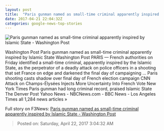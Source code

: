 ```yaml
---
layout: post
title:  "Paris gunman named as small-time criminal apparently inspired by Islamic State - Washington Post"
date: 2017-04-21 22:04:32Z
categories: google-news-top-stories
---
```


![Paris gunman named as small-time criminal apparently inspired by Islamic State - Washington Post](https://img.washingtonpost.com/rf/image_1484w/2010-2019/WashingtonPost/2017/04/21/Foreign/Images/France_Paris_Police_Shot_53066-f67de.jpg)

Washington Post Paris gunman named as small-time criminal apparently inspired by Islamic State Washington Post PARIS — French authorities on Friday identified a small-time criminal, apparently inspired by the Islamic State, as the perpetrator of a deadly attack on police officers in a shooting that set France on edge and darkened the final day of campaigning ... Paris shooting casts shadow over final day of French election campaign CNN Attack on Champs-Élysées Injects More Uncertainty Into French Vote New York Times Paris gunman had long criminal record, praised Islamic State The Denver Post Yahoo News - NBCNews.com - BBC News - Los Angeles Times all 1,284 news articles »


Full story on F3News: [Paris gunman named as small-time criminal apparently inspired by Islamic State - Washington Post](http://www.f3nws.com/n/Ek22hC)

> Posted on: Saturday, April 22, 2017 3:04:32 AM
